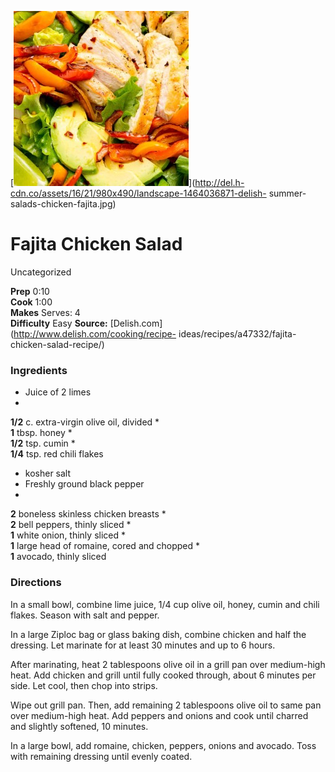 ﻿

[![](./images/c4c7bb1e-7136-421c-b5c3-a404d3a72ae2.jpg)](http://del.h-cdn.co/assets/16/21/980x490/landscape-1464036871-delish-
summer-salads-chicken-fajita.jpg)

#  Fajita Chicken Salad

Uncategorized

  
**Prep** 0:10  
**Cook** 1:00  
**Makes** Serves: 4  
**Difficulty** Easy
**Source:** [Delish.com](http://www.delish.com/cooking/recipe-
ideas/recipes/a47332/fajita-chicken-salad-recipe/)

###  Ingredients

  * Juice of 2 limes
  *   
**1/2** c. extra-virgin olive oil, divided
  *   
**1** tbsp. honey
  *   
**1/2** tsp. cumin
  *   
**1/4** tsp. red chili flakes
  * kosher salt
  * Freshly ground black pepper
  *   
**2** boneless skinless chicken breasts
  *   
**2** bell peppers, thinly sliced
  *   
**1** white onion, thinly sliced
  *   
**1** large head of romaine, cored and chopped
  *   
**1** avocado, thinly sliced

###  Directions

In a small bowl, combine lime juice, 1/4 cup olive oil, honey, cumin and chili
flakes. Season with salt and pepper.

In a large Ziploc bag or glass baking dish, combine chicken and half the
dressing. Let marinate for at least 30 minutes and up to 6 hours.

After marinating, heat 2 tablespoons olive oil in a grill pan over medium-high
heat. Add chicken and grill until fully cooked through, about 6 minutes per
side. Let cool, then chop into strips.

Wipe out grill pan. Then, add remaining 2 tablespoons olive oil to same pan
over medium-high heat. Add peppers and onions and cook until charred and
slightly softened, 10 minutes.

In a large bowl, add romaine, chicken, peppers, onions and avocado. Toss with
remaining dressing until evenly coated.

